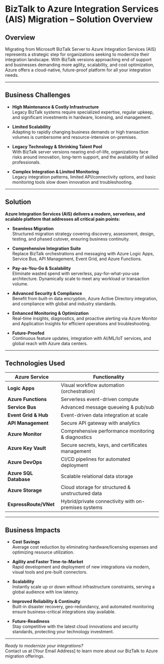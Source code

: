 # BizTalk to Azure Integration Services (AIS) Migration – Solution Overview

## Overview

Migrating from Microsoft BizTalk Server to Azure Integration Services (AIS) represents a strategic step for organizations seeking to modernize their integration landscape. With BizTalk versions approaching end of support and businesses demanding more agility, scalability, and cost optimization, Azure offers a cloud-native, future-proof platform for all your integration needs.

---

## Business Challenges

- **High Maintenance & Costly Infrastructure**  
  Legacy BizTalk systems require specialized expertise, regular upkeep, and significant investments in hardware, licensing, and management.

- **Limited Scalability**  
  Adapting to rapidly changing business demands or high transaction volumes is cumbersome and resource-intensive on-premises.

- **Legacy Technology & Shrinking Talent Pool**  
  With BizTalk server versions nearing end-of-life, organizations face risks around innovation, long-term support, and the availability of skilled professionals.

- **Complex Integration & Limited Monitoring**  
  Legacy integration patterns, limited API/connectivity options, and basic monitoring tools slow down innovation and troubleshooting.

---

## Solution

**Azure Integration Services (AIS) delivers a modern, serverless, and scalable platform that addresses all critical pain points:**

- **Seamless Migration**  
  Structured migration strategy covering discovery, assessment, design, testing, and phased cutover, ensuring business continuity.

- **Comprehensive Integration Suite**  
  Replace BizTalk orchestrations and messaging with Azure Logic Apps, Service Bus, API Management, Event Grid, and Azure Functions.

- **Pay-as-You-Go & Scalability**  
  Eliminate wasted spend with serverless, pay-for-what-you-use architecture. Dynamically scale to meet any workload or transaction volume.

- **Advanced Security & Compliance**  
  Benefit from built-in data encryption, Azure Active Directory integration, and compliance with global and industry standards.

- **Enhanced Monitoring & Optimization**  
  Real-time insights, diagnostics, and proactive alerting via Azure Monitor and Application Insights for efficient operations and troubleshooting.

- **Future-Proofed**  
  Continuous feature updates, integration with AI/ML/IoT services, and global reach with Azure data centers.

---

## Technologies Used

| Azure Service          | Functionality                                        |
|----------------------- |-----------------------------------------------------|
| **Logic Apps**         | Visual workflow automation (orchestration)           |
| **Azure Functions**    | Serverless event-driven compute                      |
| **Service Bus**        | Advanced message queueing & pub/sub                  |
| **Event Grid & Hub**   | Event-driven data integration at scale               |
| **API Management**     | Secure API gateway with analytics                    |
| **Azure Monitor**      | Comprehensive performance monitoring & diagnostics   |
| **Azure Key Vault**    | Secure secrets, keys, and certificates management    |
| **Azure DevOps**       | CI/CD pipelines for automated deployment             |
| **Azure SQL Database** | Scalable relational data storage                     |
| **Azure Storage**      | Cloud storage for structured & unstructured data     |
| **ExpressRoute/VNet**  | Hybrid/private connectivity with on-premises systems |

---

## Business Impacts

- **Cost Savings**  
  Average cost reduction by eliminating hardware/licensing expenses and optimizing resource utilization.

- **Agility and Faster Time-to-Market**  
  Rapid development and deployment of new integrations via modern, visual tools and pre-built connectors.

- **Scalability**  
  Instantly scale up or down without infrastructure constraints, serving a global audience with low latency.

- **Improved Reliability & Continuity**  
  Built-in disaster recovery, geo-redundancy, and automated monitoring ensure business-critical integrations stay available.

- **Future-Readiness**  
  Stay competitive with the latest cloud innovations and security standards, protecting your technology investment.

---

*Ready to modernize your integrations?*  
Contact us at [Your Email Address] to learn more about our BizTalk to Azure migration offerings.
